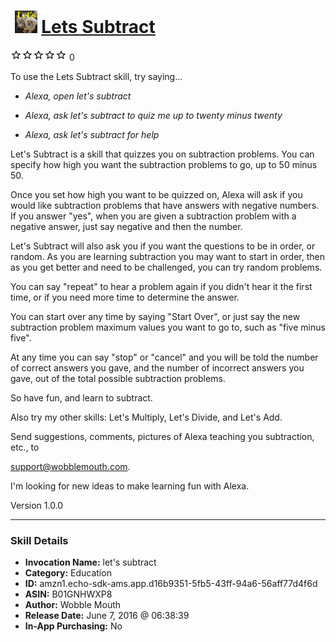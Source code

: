 # &nbsp;<img src="skill_icon" alt="Lets Subtract icon" width="36"> [Lets Subtract](http://alexa.amazon.com/#skills/amzn1.echo-sdk-ams.app.d16b9351-5fb5-43ff-94a6-56aff77d4f6d)
![0 stars](../../images/ic_star_border_black_18dp_1x.png)![0 stars](../../images/ic_star_border_black_18dp_1x.png)![0 stars](../../images/ic_star_border_black_18dp_1x.png)![0 stars](../../images/ic_star_border_black_18dp_1x.png)![0 stars](../../images/ic_star_border_black_18dp_1x.png) 0

To use the Lets Subtract skill, try saying...

* *Alexa, open let's subtract*

* *Alexa, ask let's subtract to quiz me up to twenty minus twenty*

* *Alexa, ask let's subtract for help*

Let's Subtract is a skill that quizzes you on subtraction problems.  You can specify how high you want the subtraction problems to go, up to 50 minus 50.

Once you set how high you want to be quizzed on, Alexa will ask if you would like subtraction problems that have answers with negative numbers.  If you answer "yes", when you are given a subtraction problem with a negative answer,  just say negative and then the number.
 
Let's Subtract will also ask you if you want the questions to be in order, or random. As you are learning subtraction you may want to start in order, then as you get better and need to be challenged, you can try random problems. 

You can say "repeat" to hear a problem again if you didn't hear it the first time, or if you need more time to determine the answer. 

You can start over any time by saying "Start Over", or just say the new subtraction problem maximum values you want to go to, such as "five minus five". 

At any time you can say "stop" or "cancel" and you will be told the number of correct answers you gave, and the number of incorrect answers you gave, out of the total possible subtraction problems. 

So have fun, and learn to subtract.

Also try my other skills: Let's Multiply, Let's Divide, and Let's Add.

Send suggestions, comments, pictures of Alexa teaching you subtraction, etc., to 

support@wobblemouth.com.  

I'm looking for new ideas to make learning fun with Alexa.

Version 1.0.0

***

### Skill Details

* **Invocation Name:** let's subtract
* **Category:** Education
* **ID:** amzn1.echo-sdk-ams.app.d16b9351-5fb5-43ff-94a6-56aff77d4f6d
* **ASIN:** B01GNHWXP8
* **Author:** Wobble Mouth
* **Release Date:** June 7, 2016 @ 06:38:39
* **In-App Purchasing:** No
